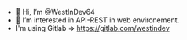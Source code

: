 - 👋 Hi, I’m @WestInDev64
- 👀 I’m interested in API-REST in web environement.
- I'm using Gitlab => https://gitlab.com/westindev



<!---
WestInDev64/WestInDev64 is a ✨ special ✨ repository because its `README.md` (this file) appears on your GitHub profile.
You can click the Preview link to take a look at your changes.
--->
